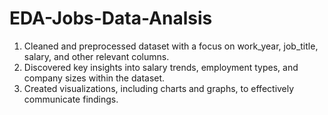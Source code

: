 # EDA-Jobs-Data-Analsis
1. Cleaned and preprocessed dataset with a focus on work_year, job_title, salary, and other relevant columns. 
2. Discovered key insights into salary trends, employment types, and company sizes within the dataset. 
3. Created visualizations, including charts and graphs, to effectively communicate findings.
